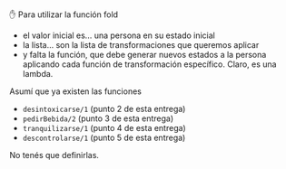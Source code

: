 :hand: Para utilizar la función fold

* el valor inicial es... una persona en su estado inicial
* la lista... son la lista de transformaciones que queremos aplicar
* y falta la función, que debe generar nuevos estados a la persona aplicando cada función de transformación específico. Claro, es una lambda.

Asumí que ya existen las funciones 

* `desintoxicarse/1` (punto 2 de esta entrega)
* `pedirBebida/2` (punto 3 de esta entrega)
* `tranquilizarse/1` (punto 4 de esta entrega)
* `descontrolarse/1` (punto 5 de esta entrega)

No tenés que definirlas.